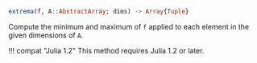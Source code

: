 ```julia
extrema(f, A::AbstractArray; dims) -> Array{Tuple}
```

Compute the minimum and maximum of `f` applied to each element in the given dimensions of `A`.

!!! compat "Julia 1.2"
    This method requires Julia 1.2 or later.

